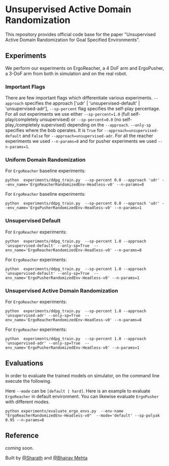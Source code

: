 # Unsupervised Active Domain Randomization 
This repository provides official code base for the paper "Unsupervised Active Domain Randomization for Goal Specified Environments".

## Experiments
We perform our experiments on ErgoReacher, a 4 DoF arm and ErgoPusher, a 3-DoF arm from both in simulation and on the real robot.
### Important Flags
There are few important flags which differentiate various experiments. `--approach` specifies the approach ['udr' | 'unsupervised-default' | 'unsupervised-adr'], `--sp-percent` flag specifies the self-play percentage. For all out experiments we use either `--sp-percent=1.0` (full self-play/completely unsupervised) or `--sp-percent=0.0` (no self-play,/completely supervised) depending on the `--approach`.  `--only-sp` specifies where the bob operates. It is `True` for `--approach=unsupervised-default` and `False` for `--approach=unsupervised-adr`. For all the reacher experiments we used `--n-params=8` and for pusher experiments we used `--n-params=1`.   

### Uniform Domain Randomization 
For `ErgoReacher` baseline experiments:

`python  experiments/ddpg_train.py  --sp-percent 0.0 --approach 'udr' --env_name='ErgoReacherRandomizedEnv-Headless-v0' --n-params=8 `

For `ErgoReacher` baseline experiments:

`python  experiments/ddpg_train.py  --sp-percent 0.0 --approach 'udr' --env_name='ErgoPusherRandomizedEnv-Headless-v0' --n-params=1`

### Unsupervised Default 
For `ErgoReacher` experiments:

`python  experiments/ddpg_train.py  --sp-percent 1.0 --approach 'unsupervised-default' --only-sp=True  --env_name='ErgoReacherRandomizedEnv-Headless-v0' --n-params=8 `

For `ErgoReacher` experiments:

`python  experiments/ddpg_train.py  --sp-percent 1.0 --approach 'unsupervised-default' --only-sp=True  --env_name='ErgoPusherRandomizedEnv-Headless-v0' --n-params=1`

### Unsupervised Active Domain Randomization
For `ErgoReacher` experiments:

`python  experiments/ddpg_train.py  --sp-percent 1.0 --approach 'unsupervised-adr' --only-sp=True  --env_name='ErgoReacherRandomizedEnv-Headless-v0' --n-params=8`

For `ErgoReacher` experiments:

`python  experiments/ddpg_train.py  --sp-percent 1.0 --approach 'unsupervised-adr' --only-sp=True  --env_name='ErgoPusherRandomizedEnv-Headless-v0' --n-params=1`

## Evaluations
In order to evaluate the trained models on simulator, on the command line execute the following. 

Here `--mode` can be `[default | hard]`. Here is an example to evaluate `ErgoReacher` in default environment. You can likewise evaluate `ErgoPusher` with different modes.  
 
`python experiments/evaluate_ergo_envs.py  --env-name "ErgoReacherRandomizedEnv-Headless-v0"  --mode='default' --sp-polyak 0.95 --n-params=8`
## Reference
coming soon.

Built by [@Sharath](https://sharathraparthy.github.io/) and [@Bhairav Mehta](https://bhairavmehta95.github.io/)